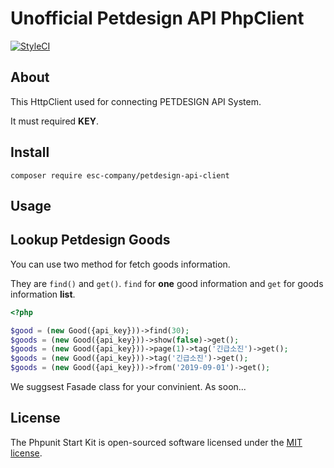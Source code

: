 # Unofficial Petdesign API PhpClient

[![StyleCI](https://github.styleci.io/repos/267242299/shield?branch=master)](https://github.styleci.io/repos/267242299)

## About

This HttpClient used for connecting PETDESIGN API System.

It must required **KEY**.

## Install

```
composer require esc-company/petdesign-api-client
```

## Usage

## Lookup Petdesign Goods

You can use two method for fetch goods information.

They are `find()` and `get()`. `find` for **one** good information and `get` for goods information **list**.

```php
<?php

$good = (new Good({api_key}))->find(30);
$goods = (new Good({api_key}))->show(false)->get();
$goods = (new Good({api_key}))->page(1)->tag('긴급소진')->get();
$goods = (new Good({api_key}))->tag('긴급소진')->get();
$goods = (new Good({api_key}))->from('2019-09-01')->get();
```

We suggsest Fasade class for your convinient. As soon...

## License

The Phpunit Start Kit is open-sourced software licensed under the [MIT license](https://opensource.org/licenses/MIT).
